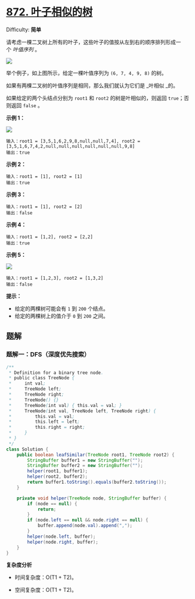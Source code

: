 # [872\. 叶子相似的树](https://leetcode-cn.com/problems/leaf-similar-trees/)

Difficulty: **简单**

请考虑一棵二叉树上所有的叶子，这些叶子的值按从左到右的顺序排列形成一个 _叶值序列_ 。

![](https://s3-lc-upload.s3.amazonaws.com/uploads/2018/07/16/tree.png)

举个例子，如上图所示，给定一棵叶值序列为 `(6, 7, 4, 9, 8)` 的树。

如果有两棵二叉树的叶值序列是相同，那么我们就认为它们是 _叶相似 _的。

如果给定的两个头结点分别为 `root1` 和 `root2` 的树是叶相似的，则返回 `true`；否则返回 `false` 。

**示例 1：**

![](https://assets.leetcode.com/uploads/2020/09/03/leaf-similar-1.jpg)

```shell
输入：root1 = [3,5,1,6,2,9,8,null,null,7,4], root2 = [3,5,1,6,7,4,2,null,null,null,null,null,null,9,8]
输出：true
```

**示例 2：**

```shell
输入：root1 = [1], root2 = [1]
输出：true
```

**示例 3：**

```shell
输入：root1 = [1], root2 = [2]
输出：false
```

**示例 4：**

```shell
输入：root1 = [1,2], root2 = [2,2]
输出：true
```

**示例 5：**

![](https://assets.leetcode.com/uploads/2020/09/03/leaf-similar-2.jpg)

```shell
输入：root1 = [1,2,3], root2 = [1,3,2]
输出：false
```

**提示：**

*   给定的两棵树可能会有 `1` 到 `200` 个结点。
*   给定的两棵树上的值介于 `0` 到 `200` 之间。


## 题解

### 题解一：DFS（深度优先搜索）

```java
/**
 * Definition for a binary tree node.
 * public class TreeNode {
 *     int val;
 *     TreeNode left;
 *     TreeNode right;
 *     TreeNode() {}
 *     TreeNode(int val) { this.val = val; }
 *     TreeNode(int val, TreeNode left, TreeNode right) {
 *         this.val = val;
 *         this.left = left;
 *         this.right = right;
 *     }
 * }
 */
class Solution {
    public boolean leafSimilar(TreeNode root1, TreeNode root2) {
        StringBuffer buffer1 = new StringBuffer("");
        StringBuffer buffer2 = new StringBuffer("");
        helper(root1, buffer1);
        helper(root2, buffer2);
        return buffer1.toString().equals(buffer2.toString());
    }

    private void helper(TreeNode node, StringBuffer buffer) {
        if (node == null) {
            return;
        }
        if (node.left == null && node.right == null) {
            buffer.append(node.val).append(",");
        }
        helper(node.left, buffer);
        helper(node.right, buffer);
    }
}
```

**复杂度分析**

- 时间复杂度：O(T1 + T2)。

- 空间复杂度：O(T1 + T2)。
